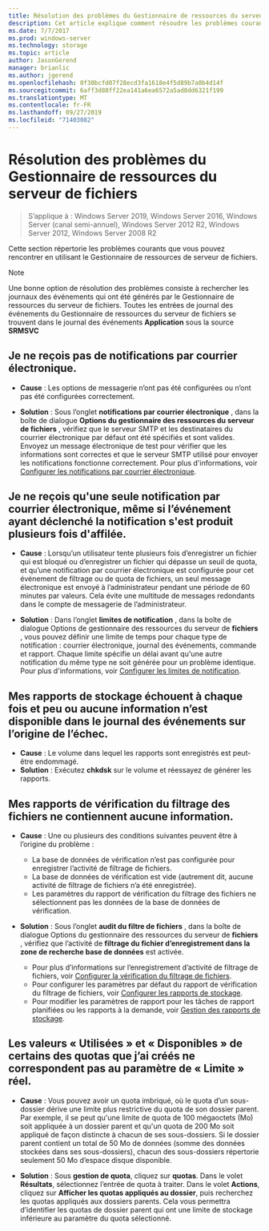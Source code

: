 ```yaml
---
title: Résolution des problèmes du Gestionnaire de ressources du serveur de fichiers
description: Cet article explique comment résoudre les problèmes courants lors de l’utilisation du Gestionnaire de ressources de serveur de fichiers
ms.date: 7/7/2017
ms.prod: windows-server
ms.technology: storage
ms.topic: article
author: JasonGerend
manager: brianlic
ms.author: jgerend
ms.openlocfilehash: 0f30bcfd07f28ecd3fa1618e4f5d89b7a0b4d14f
ms.sourcegitcommit: 6aff3d88ff22ea141a6ea6572a5ad8dd6321f199
ms.translationtype: MT
ms.contentlocale: fr-FR
ms.lasthandoff: 09/27/2019
ms.locfileid: "71403082"
---
```

# <a name="troubleshooting-file-server-resource-manager"></a>Résolution des problèmes du Gestionnaire de ressources du serveur de fichiers

> S’applique à : Windows Server 2019, Windows Server 2016, Windows Server (canal semi-annuel), Windows Server 2012 R2, Windows Server 2012, Windows Server 2008 R2

Cette section répertorie les problèmes courants que vous pouvez rencontrer en utilisant le Gestionnaire de ressources de serveur de fichiers.

> [!Note]
> Une bonne option de résolution des problèmes consiste à rechercher les journaux des événements qui ont été générés par le Gestionnaire de ressources du serveur de fichiers. Toutes les entrées de journal des événements du Gestionnaire de ressources du serveur de fichiers se trouvent dans le journal des événements **Application** sous la source **SRMSVC**

## <a name="i-am-not-receiving-e-mail-notifications"></a>Je ne reçois pas de notifications par courrier électronique.

-   **Cause** : Les options de messagerie n’ont pas été configurées ou n’ont pas été configurées correctement.

-   **Solution** : Sous l’onglet **notifications par courrier électronique** , dans la boîte de dialogue **Options du gestionnaire des ressources du serveur de fichiers** , vérifiez que le serveur SMTP et les destinataires du courrier électronique par défaut ont été spécifiés et sont valides. Envoyez un message électronique de test pour vérifier que les informations sont correctes et que le serveur SMTP utilisé pour envoyer les notifications fonctionne correctement. Pour plus d'informations, voir [Configurer les notifications par courrier électronique](configure-email-notifications.md).


## <a name="i-am-only-receiving-one-e-mail-notification-even-though-the-event-that-triggered-that-notification-happened-several-times-in-a-row"></a>Je ne reçois qu'une seule notification par courrier électronique, même si l’événement ayant déclenché la notification s'est produit plusieurs fois d'affilée.

-   **Cause** : Lorsqu’un utilisateur tente plusieurs fois d’enregistrer un fichier qui est bloqué ou d’enregistrer un fichier qui dépasse un seuil de quota, et qu’une notification par courrier électronique est configurée pour cet événement de filtrage ou de quota de fichiers, un seul message électronique est envoyé à l’administrateur pendant une période de 60 minutes par  valeurs. Cela évite une multitude de messages redondants dans le compte de messagerie de l’administrateur.

-   **Solution** : Dans l’onglet **limites de notification** , dans la boîte de dialogue Options de gestionnaire des ressources du serveur de **fichiers** , vous pouvez définir une limite de temps pour chaque type de notification : courrier électronique, journal des événements, commande et rapport. Chaque limite spécifie un délai avant qu'une autre notification du même type ne soit générée pour un problème identique. Pour plus d'informations, voir [Configurer les limites de notification](configure-notification-limits.md).


## <a name="my-storage-reports-keep-failing-and-little-or-no-information-is-available-in-the-event-log-regarding-the-source-of-the-failure"></a>Mes rapports de stockage échouent à chaque fois et peu ou aucune information n’est disponible dans le journal des événements sur l’origine de l’échec.

-   **Cause** : Le volume dans lequel les rapports sont enregistrés est peut-être endommagé.
-   **Solution** : Exécutez **chkdsk** sur le volume et réessayez de générer les rapports.

## <a name="my-file-screening-audit-reports-do-not-contain-any-information"></a>Mes rapports de vérification du filtrage des fichiers ne contiennent aucune information.

-   **Cause** : Une ou plusieurs des conditions suivantes peuvent être à l’origine du problème :
    -   La base de données de vérification n’est pas configurée pour enregistrer l’activité de filtrage de fichiers.
    -   La base de données de vérification est vide (autrement dit, aucune activité de filtrage de fichiers n’a été enregistrée).
    -   Les paramètres du rapport de vérification du filtrage des fichiers ne sélectionnent pas les données de la base de données de vérification.
    
-   **Solution** : Sous l’onglet **audit du filtre de fichiers** , dans la boîte de dialogue Options du gestionnaire des ressources du serveur de **fichiers** , vérifiez que l’activité de **filtrage du fichier d’enregistrement dans la zone de recherche base de données** est activée.
    -   Pour plus d’informations sur l’enregistrement d’activité de filtrage de fichiers, voir [Configurer la vérification du filtrage de fichiers](configure-file-screen-audit.md).
    -   Pour configurer les paramètres par défaut du rapport de vérification du filtrage de fichiers, voir [Configurer les rapports de stockage](configure-storage-reports.md).
    -   Pour modifier les paramètres de rapport pour les tâches de rapport planifiées ou les rapports à la demande, voir [Gestion des rapports de stockage](storage-reports-management.md).

## <a name="the-used-and-available-values-for-some-of-the-quotas-i-have-created-do-not-correspond-to-the-actual-limit-setting"></a>Les valeurs « Utilisées » et « Disponibles » de certains des quotas que j’ai créés ne correspondent pas au paramètre de « Limite » réel.

-   **Cause** : Vous pouvez avoir un quota imbriqué, où le quota d’un sous-dossier dérive une limite plus restrictive du quota de son dossier parent. Par exemple, il se peut qu'une limite de quota de 100 mégaoctets (Mo) soit appliquée à un dossier parent et qu'un quota de 200 Mo soit appliqué de façon distincte à chacun de ses sous-dossiers. Si le dossier parent contient un total de 50 Mo de données (somme des données stockées dans ses sous-dossiers), chacun des sous-dossiers répertorie seulement 50 Mo d’espace disque disponible.

-   **Solution** : Sous **gestion de quota**, cliquez sur **quotas**. Dans le volet **Résultats**, sélectionnez l’entrée de quota à traiter. Dans le volet **Actions**, cliquez sur **Afficher les quotas appliqués au dossier**, puis recherchez les quotas appliqués aux dossiers parents. Cela vous permettra d’identifier les quotas de dossier parent qui ont une limite de stockage inférieure au paramètre du quota sélectionné.

